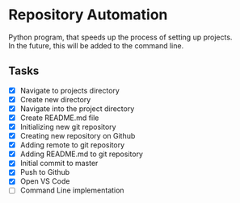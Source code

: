 # Repository Automation

Python program, that speeds up the process of setting up projects.  
In the future, this will be added to the command line.

## Tasks
- [x] Navigate to projects directory
- [x] Create new directory
- [x] Navigate into the project directory
- [x] Create README.md file
- [x] Initializing new git repository
- [x] Creating new repository on Github
- [x] Adding remote to git repository
- [x] Adding README.md to git repository
- [x] Initial commit to master
- [x] Push to Github
- [X] Open VS Code
- [ ] Command Line implementation